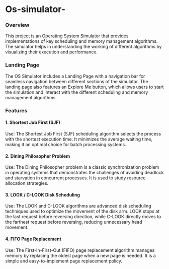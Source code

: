 # Os-simulator-

<h3>Overview</h3>
This project is an Operating System Simulator that provides implementations of key scheduling and memory management algorithms. The simulator helps in understanding the working of different algorithms by visualizing their execution and performance.

<h3>Landing Page</h3>
The OS Simulator includes a Landing Page with a navigation bar for seamless navigation between different sections of the simulator. The landing page also features an Explore Me button, which allows users to start the simulation and interact with the different scheduling and memory management algorithms.

<h3>Features</h3>

<h4>1. Shortest Job First (SJF)</h4>
Use: The Shortest Job First (SJF) scheduling algorithm selects the process with the shortest execution time. It minimizes the average waiting time, making it an optimal choice for batch processing systems.

<h4>2. Dining Philosopher Problem</h4>
Use: The Dining Philosopher problem is a classic synchronization problem in operating systems that demonstrates the challenges of avoiding deadlock and starvation in concurrent processes. It is used to study resource allocation strategies.

<h4>3. LOOK / C-LOOK Disk Scheduling</h4>
Use: The LOOK and C-LOOK algorithms are advanced disk scheduling techniques used to optimize the movement of the disk arm. LOOK stops at the last request before reversing direction, while C-LOOK directly moves to the farthest request before reversing, reducing unnecessary head movement.

<h4>4. FIFO Page Replacement</h4>
Use: The First-In-First-Out (FIFO) page replacement algorithm manages memory by replacing the oldest page when a new page is needed. It is a simple and easy-to-implement page replacement policy.
